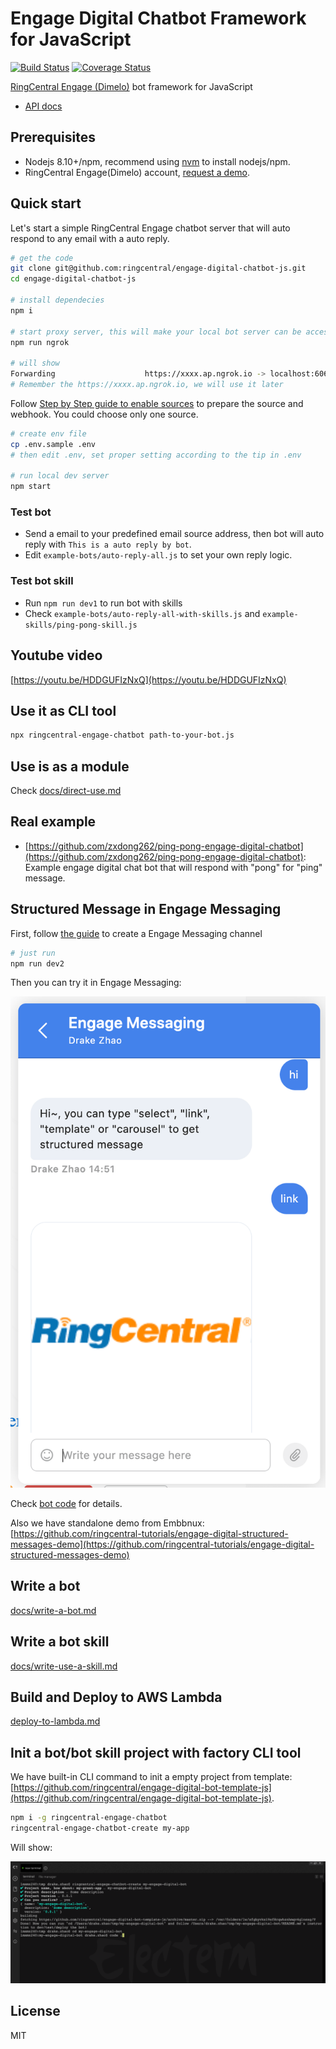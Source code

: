 # Engage Digital Chatbot Framework for JavaScript

[![Build Status](https://travis-ci.com/ringcentral/engage-digital-chatbot-js.svg?branch=release)](https://travis-ci.com/ringcentral/engage-digital-chatbot-js)
[![Coverage Status](https://coveralls.io/repos/github/ringcentral/engage-digital-chatbot-js/badge.svg?branch=release)](https://coveralls.io/github/ringcentral/engage-digital-chatbot-js?branch=release)

[RingCentral Engage (Dimelo)](https://www.ringcentral.com/view_demo_cx.html) bot framework for JavaScript

* [API docs](https://developers.ringcentral.com/engage/digital/guide)

## Prerequisites

- Nodejs 8.10+/npm, recommend using [nvm](https://github.com/creationix/nvm) to install nodejs/npm.
- RingCentral Engage(Dimelo) account, [request a demo](https://www.ringcentral.com/view_demo_cx.html).

## Quick start

Let's start a simple RingCentral Engage chatbot server that will auto respond to any email with a auto reply.

```bash
# get the code
git clone git@github.com:ringcentral/engage-digital-chatbot-js.git
cd engage-digital-chatbot-js

# install dependecies
npm i

# start proxy server, this will make your local bot server can be accessed by RingCentral service
npm run ngrok

# will show
Forwarding                    https://xxxx.ap.ngrok.io -> localhost:6066
# Remember the https://xxxx.ap.ngrok.io, we will use it later
```

Follow [Step by Step guide to enable sources](docs/guides-to-add-sources.md) to prepare the source and webhook. You could choose only one source.

```bash
# create env file
cp .env.sample .env
# then edit .env, set proper setting according to the tip in .env

# run local dev server
npm start
```

### Test bot

- Send a email to your predefined email source address, then bot will auto reply with `This is a auto reply by bot`.
- Edit `example-bots/auto-reply-all.js` to set your own reply logic.

### Test bot skill

- Run `npm run dev1` to run bot with skills
- Check `example-bots/auto-reply-all-with-skills.js` and `example-skills/ping-pong-skill.js`

## Youtube video

[https://youtu.be/HDDGUFIzNxQ](https://youtu.be/HDDGUFIzNxQ)

## Use it as CLI tool

```bash
npx ringcentral-engage-chatbot path-to-your-bot.js
```

## Use is as a module

Check [docs/direct-use.md](docs/direct-use.md)

## Real example

- [https://github.com/zxdong262/ping-pong-engage-digital-chatbot](https://github.com/zxdong262/ping-pong-engage-digital-chatbot): Example engage digital chat bot that will respond with "pong" for "ping" message.

## Structured Message in Engage Messaging

First, follow [the guide](docs/enable-dimelo-chat.md) to create a Engage Messaging channel

```sh
# just run
npm run dev2
```

Then you can try it in Engage Messaging:

![ ](screenshots/tm.png)

Check [bot code](example-bots/auto-reply-all-with-structure-msg.js) for details.

Also we have standalone demo from Embbnux: [https://github.com/ringcentral-tutorials/engage-digital-structured-messages-demo](https://github.com/ringcentral-tutorials/engage-digital-structured-messages-demo)

## Write a bot

[docs/write-a-bot.md](docs/write-a-bot.md)

## Write a bot skill

[docs/write-use-a-skill.md](docs/write-use-a-skill.md)

## Build and Deploy to AWS Lambda

[deploy-to-lambda.md](docs/deploy-to-lambda.md)

## Init a bot/bot skill project with factory CLI tool

We have built-in CLI command to init a empty project from template: [https://github.com/ringcentral/engage-digital-bot-template-js](https://github.com/ringcentral/engage-digital-bot-template-js).

```bash
npm i -g ringcentral-engage-chatbot
ringcentral-engage-chatbot-create my-app
```

Will show:

![ ](screenshots/s1.png)

## License

MIT
